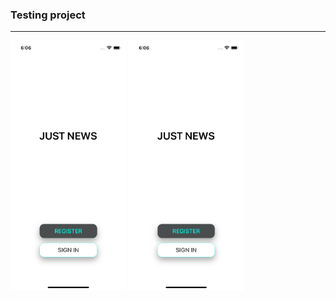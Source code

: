 ### Testing project
___



<img src="https://github.com/Dmitrievskij90/Readme/blob/main/ScreenShots/Simulator%20Screen%20Shot%20-%20iPhone%2012%20Pro%20-%202022-02-18%20at%2018.06.01.png" height='400'> <img src="https://github.com/Dmitrievskij90/Readme/blob/main/ScreenShots/Simulator%20Screen%20Shot%20-%20iPhone%2012%20Pro%20-%202022-02-18%20at%2018.06.01.png" height='400'>
